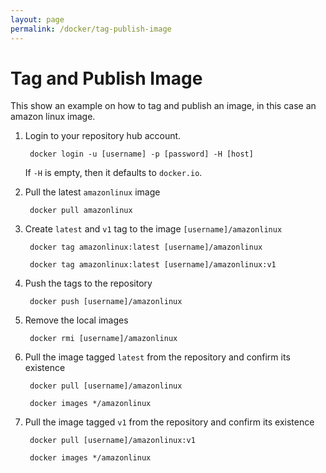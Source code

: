 ```yaml
---
layout: page
permalink: /docker/tag-publish-image
---
```

# Tag and Publish Image

This show an example on how to tag and publish an image, in this case an amazon linux image.

1. Login to your repository hub account.

        docker login -u [username] -p [password] -H [host]

    If <code>-H</code> is empty, then it defaults to <code>docker.io</code>.

1. Pull the latest <code>amazonlinux</code> image

        docker pull amazonlinux

1. Create <code>latest</code> and <code>v1</code> tag to the image <code>[username]/amazonlinux</code>

        docker tag amazonlinux:latest [username]/amazonlinux

        docker tag amazonlinux:latest [username]/amazonlinux:v1

1. Push the tags to the repository

        docker push [username]/amazonlinux

1. Remove the local images

        docker rmi [username]/amazonlinux

1. Pull the image tagged <code>latest</code> from the repository and confirm its existence

        docker pull [username]/amazonlinux

        docker images */amazonlinux

1. Pull the image tagged <code>v1</code> from the repository and confirm its existence

        docker pull [username]/amazonlinux:v1

        docker images */amazonlinux
